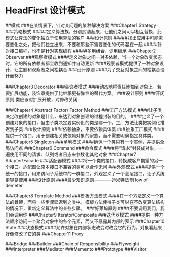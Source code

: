 # HeadFirst 设计模式
##模式
###在某情景下，针对某问题的某种解决方案
###Chapter1  Strategy
###策略模式
#####定义算法族，分别封装起来，让他们之间可以相互替换，此模式让算法的变化独立于使用算法的客户
###设计原则
#####找出应用中可能需要变化之处，把他们独立出来，不要和那些不需要变化的代码混在一起
#####针对接口编程，也不是针对实现编程
#####多用组合，少用继承
###Chapter2  Observer
###观察者模式
####定义对象之间一对多依赖，当一个对象改变状态时，它的所有依赖者都会收到通知并自动更新
####观察者模式提供了一种对象设计，让主题和观察者之间松耦合
###设计原则
####为了交互对象之间的松耦合设计而努力

###Chapter3  Decorator
###装饰者模式
####动态地将责任附加到对象上。若要扩展功能，装饰罩提供了比继承更有弹性的替代方案。
###设计原则
####开闭原则:类应该对扩展开放，对修改关闭

###Chapter4  Abstract Factor\ Factor Method
###工厂方法模式
####让子类决定改创建的对象是什么，来达到对象创建的过程封装的目的。
####定义了一个创建对象的接口，但由子类决定要实例化的类是哪一个。工厂方法让类把实例化推迟到子类
###设计原则
####依赖抽象，不要依赖具体类
###抽象工厂模式
####提供一个接口，用于创建相关或依赖对象的家族，而不需要明确指定具体类。
###Chapter5  Singleton
###单利模式
####确保一个类只有一个实例，并提供全局访问点
###Chapter6  Command
###命令模式
####将“请求”封装成对象，一遍使用不同的请求、队列或者日志来参数化其他对象
###Chapter7  Adapter\Facade
###适配器模式
####将一个类的接口，转换成客户期望的另一个接口。适配器让原本接口不兼容的类可以合作无间
###外观模式
####提供一个统一的接口，用来访问子系统中的一群接口。外观定义了一个高层接口，让子系统更容易使用
###设计原则
####最少知识原则————迪米特法制 low of demeter

###Chapter8  Template Method
###模板方法模式
####在一个方法定义一个算法的骨架，而将一些步骤延迟到之类中。模板方法使得子类可以在不改变算法结构的情况下，重新定义算法中的某些步骤。
###好莱坞原则
####不要调用我们，我们会调用你
###Chapter9 Iterator/Composite 
###迭代器模式
####提供一种方法顺序访问一个聚合对象中的各个元素，而又不暴露其内部的表示
###Chapter10 State
###状态模式
####允许对象在内部状态改变时改变它的行为，对象看起来好像修改了它的类
###Chapter11 Proxy

###Bridge
###Builder
###Chain of Responsibility
###Flyweight
###Interpreter
###Mediator
###Memento
###Prototype
###Visitor